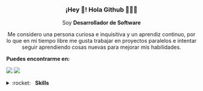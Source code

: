<p align="center" width="300">
   <!-- <img align="center" width="200" src="https://avatars.githubusercontent.com/u/20801160?v=4" /> -->
   <h3 align="center">¡Hey 👋! Hola Github 👨🏻‍💻</h3>
</p>

<p align="center">
  Soy <strong>Desarrollador de Software</strong>
</p>

<p align="center">
 Me considero una persona curiosa e inquisitiva y un aprendiz continuo, por lo que en mi tiempo libre me gusta trabajar en proyectos paralelos e intentar seguir    aprendiendo cosas nuevas para mejorar mis habilidades.
</p>

**Puedes encontrarme en:**

[<img src="https://img.shields.io/badge/gmail-%23fc6d26.svg?&style=for-the-badge&logo=gmail&logoColor=white"/>](mailto:jskcod4@gmail.com)
[<img src="https://img.shields.io/badge/linkedin-%230077B5.svg?&style=for-the-badge&logo=linkedin&logoColor=white"/>](https://www.linkedin.com/in/jskcod4/)


<details>
	<summary>:rocket:&nbsp;&nbsp;&nbsp;<b>Skills</b></summary>
	<br/>
	<img src="https://img.shields.io/badge/angular-%235C6ACA.svg?&style=for-the-badge&logo=angular&logoColor=white" alt="Angular"/>
	<img src="https://img.shields.io/badge/javascript%20-%23323330.svg?&style=for-the-badge&logo=javascript&logoColor=%23f7de1e" alt="JavaScript"/>
	<img src="https://img.shields.io/badge/typescript%20-%233178c6.svg?&style=for-the-badge&logo=typescript&logoColor=white" alt="TypeScript"/>
	<img src="https://img.shields.io/badge/html5-%23e34f26.svg?&style=for-the-badge&logo=html5&logoColor=white" alt="HTML5"/>
	<img src="https://img.shields.io/badge/css3-%233573b5.svg?&style=for-the-badge&logo=css3&logoColor=white" alt="CSS3"/>
	<img src="https://img.shields.io/badge/node%2Ejs-%2362af43.svg?&style=for-the-badge&logo=node.js&logoColor=white" alt="NodeJS"/>
	<img src="https://img.shields.io/badge/react-%2300c4e6.svg?&style=for-the-badge&logo=react&logoColor=white" alt="React"/>
	<img src="https://img.shields.io/badge/nestjs-%230071f3.svg?&style=for-the-badge&logo=nest.js&logoColor=white" alt="NestJS"/>
	<img src="https://img.shields.io/badge/mongodb-%2368a14a.svg?&style=for-the-badge&logo=mongodb&logoColor=white" alt="MongoDB"/>
	<img src="https://img.shields.io/badge/git-%23fc6d26.svg?&style=for-the-badge&logo=git&logoColor=white" alt="Git"/>
	<img src="https://img.shields.io/badge/material%20design-%23222222.svg?&style=for-the-badge&logo=material-design&logoColor=white" alt="Material Design"/>
   <img src="https://img.shields.io/badge/vue.js-%2368a14a.svg?&style=for-the-badge&logo=vuejs&logoColor=white" alt="Vue.js"/>
</details>





